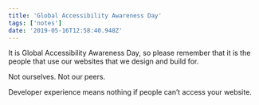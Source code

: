 ```yaml
---
title: 'Global Accessibility Awareness Day'
tags: ['notes'] 
date: '2019-05-16T12:58:40.948Z'
---
```

It is Global Accessibility Awareness Day, so please remember that it is the people that use our websites that we design and build for. 

Not ourselves.
Not our peers.

Developer experience means nothing if people can’t access your website. 
 